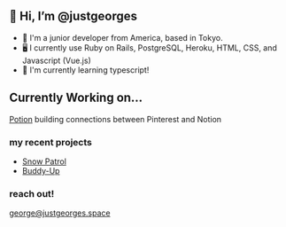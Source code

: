 ## 👋 Hi, I’m @justgeorges
- 🌱 I'm a junior developer from America, based in Tokyo.
- 🖥️ I currently use Ruby on Rails, PostgreSQL, Heroku, HTML, CSS, and Javascript (Vue.js)
- 👀 I'm currently learning typescript!

## Currently Working on...
[Potion](https://github.com/justgeorges/potion)
building connections between Pinterest and Notion

### my recent projects
- [Snow Patrol](https://github.com/justgeorges/snow-patrol)
- [Buddy-Up](https://github.com/justgeorges/buddy-up)

### reach out!
george@justgeorges.space
